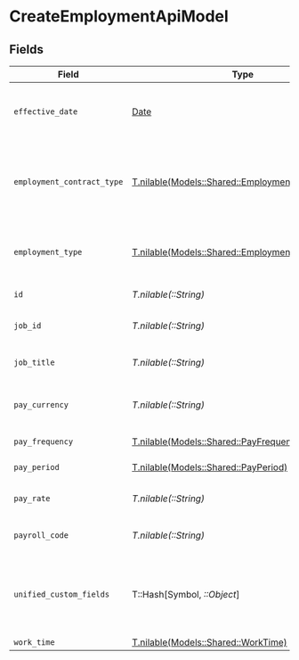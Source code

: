 # CreateEmploymentApiModel


## Fields

| Field                                                                                              | Type                                                                                               | Required                                                                                           | Description                                                                                        | Example                                                                                            |
| -------------------------------------------------------------------------------------------------- | -------------------------------------------------------------------------------------------------- | -------------------------------------------------------------------------------------------------- | -------------------------------------------------------------------------------------------------- | -------------------------------------------------------------------------------------------------- |
| `effective_date`                                                                                   | [Date](https://ruby-doc.org/stdlib-2.6.1/libdoc/date/rdoc/Date.html)                               | :heavy_minus_sign:                                                                                 | The effective date of the employment contract                                                      | 2021-01-01T01:01:01.000Z                                                                           |
| `employment_contract_type`                                                                         | [T.nilable(Models::Shared::EmploymentContractType)](../../models/shared/employmentcontracttype.md) | :heavy_minus_sign:                                                                                 | The employment work schedule type (e.g., full-time, part-time)                                     | full_time                                                                                          |
| `employment_type`                                                                                  | [T.nilable(Models::Shared::EmploymentType)](../../models/shared/employmenttype.md)                 | :heavy_minus_sign:                                                                                 | The type of employment (e.g., contractor, permanent)                                               | permanent                                                                                          |
| `id`                                                                                               | *T.nilable(::String)*                                                                              | :heavy_minus_sign:                                                                                 | Unique identifier                                                                                  | 8187e5da-dc77-475e-9949-af0f1fa4e4e3                                                               |
| `job_id`                                                                                           | *T.nilable(::String)*                                                                              | :heavy_minus_sign:                                                                                 | The employee job id                                                                                | 5290                                                                                               |
| `job_title`                                                                                        | *T.nilable(::String)*                                                                              | :heavy_minus_sign:                                                                                 | The job title of the employee                                                                      | Software Engineer                                                                                  |
| `pay_currency`                                                                                     | *T.nilable(::String)*                                                                              | :heavy_minus_sign:                                                                                 | The currency used for pay                                                                          | USD                                                                                                |
| `pay_frequency`                                                                                    | [T.nilable(Models::Shared::PayFrequency)](../../models/shared/payfrequency.md)                     | :heavy_minus_sign:                                                                                 | The pay frequency                                                                                  | hourly                                                                                             |
| `pay_period`                                                                                       | [T.nilable(Models::Shared::PayPeriod)](../../models/shared/payperiod.md)                           | :heavy_minus_sign:                                                                                 | The pay period                                                                                     | monthly                                                                                            |
| `pay_rate`                                                                                         | *T.nilable(::String)*                                                                              | :heavy_minus_sign:                                                                                 | The pay rate for the employee                                                                      | 40.00                                                                                              |
| `payroll_code`                                                                                     | *T.nilable(::String)*                                                                              | :heavy_minus_sign:                                                                                 | The payroll code of the employee                                                                   | PC1                                                                                                |
| `unified_custom_fields`                                                                            | T::Hash[Symbol, *::Object*]                                                                        | :heavy_minus_sign:                                                                                 | Custom Unified Fields configured in your StackOne project                                          | {<br/>"my_project_custom_field_1": "REF-1236",<br/>"my_project_custom_field_2": "some other value"<br/>} |
| `work_time`                                                                                        | [T.nilable(Models::Shared::WorkTime)](../../models/shared/worktime.md)                             | :heavy_minus_sign:                                                                                 | N/A                                                                                                |                                                                                                    |